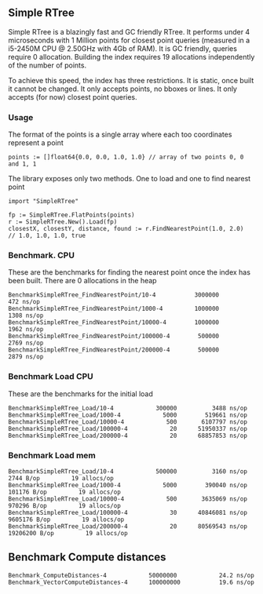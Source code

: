 ## Simple RTree

Simple RTree is a blazingly fast and GC friendly RTree. It performs under 4 microseconds with 1 Million points for closest point queries
(measured in a i5-2450M CPU @ 2.50GHz with 4Gb of RAM). It is GC friendly, queries require 0 allocation.
Building the index requires 19 allocations independently of the number of points.

To achieve this speed, the index has three restrictions. It is static, once built it cannot be changed.
It only accepts points, no bboxes or lines. It only accepts (for now) closest point queries.


### Usage

The format of the points is a single array where each too coordinates represent a point

    points := []float64{0.0, 0.0, 1.0, 1.0} // array of two points 0, 0 and 1, 1

The library exposes only two methods. One to load and one to find nearest point

    import "SimpleRTree"

    fp := SimpleRTree.FlatPoints(points)
    r := SimpleRTree.New().Load(fp)
    closestX, closestY, distance, found := r.FindNearestPoint(1.0, 2.0)
    // 1.0, 1.0, 1.0, true



### Benchmark. CPU

These are the benchmarks for finding the nearest point once the index has been built. There are 0 allocations in the heap

    BenchmarkSimpleRTree_FindNearestPoint/10-4      	 3000000	       472 ns/op
    BenchmarkSimpleRTree_FindNearestPoint/1000-4    	 1000000	      1308 ns/op
    BenchmarkSimpleRTree_FindNearestPoint/10000-4   	 1000000	      1962 ns/op
    BenchmarkSimpleRTree_FindNearestPoint/100000-4  	  500000	      2769 ns/op
    BenchmarkSimpleRTree_FindNearestPoint/200000-4  	  500000	      2879 ns/op


### Benchmark Load CPU

These are the benchmarks for the initial load

    BenchmarkSimpleRTree_Load/10-4      	  300000	      3488 ns/op
    BenchmarkSimpleRTree_Load/1000-4    	    5000	    519661 ns/op
    BenchmarkSimpleRTree_Load/10000-4   	     500	   6107797 ns/op
    BenchmarkSimpleRTree_Load/100000-4  	      20	  51950337 ns/op
    BenchmarkSimpleRTree_Load/200000-4  	      20	  68857853 ns/op

### Benchmark Load mem

    BenchmarkSimpleRTree_Load/10-4      	  500000	      3160 ns/op	    2744 B/op	      19 allocs/op
    BenchmarkSimpleRTree_Load/1000-4    	    5000	    390040 ns/op	  101176 B/op	      19 allocs/op
    BenchmarkSimpleRTree_Load/10000-4   	     500	   3635069 ns/op	  970296 B/op	      19 allocs/op
    BenchmarkSimpleRTree_Load/100000-4  	      30	  40846081 ns/op	 9605176 B/op	      19 allocs/op
    BenchmarkSimpleRTree_Load/200000-4  	      20	  80569543 ns/op	19206200 B/op	      19 allocs/op


## Benchmark Compute distances

    Benchmark_ComputeDistances-4         	50000000	        24.2 ns/op
    Benchmark_VectorComputeDistances-4   	100000000	        19.6 ns/op


